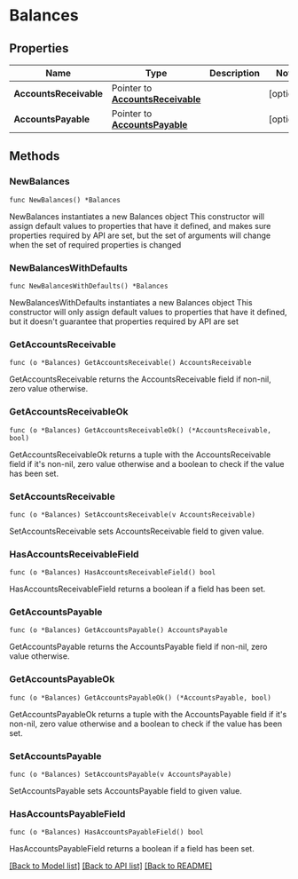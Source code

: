 # Balances

## Properties

Name | Type | Description | Notes
------------ | ------------- | ------------- | -------------
**AccountsReceivable** | Pointer to [**AccountsReceivable**](AccountsReceivable.md) |  | [optional] 
**AccountsPayable** | Pointer to [**AccountsPayable**](AccountsPayable.md) |  | [optional] 

## Methods

### NewBalances

`func NewBalances() *Balances`

NewBalances instantiates a new Balances object
This constructor will assign default values to properties that have it defined,
and makes sure properties required by API are set, but the set of arguments
will change when the set of required properties is changed

### NewBalancesWithDefaults

`func NewBalancesWithDefaults() *Balances`

NewBalancesWithDefaults instantiates a new Balances object
This constructor will only assign default values to properties that have it defined,
but it doesn't guarantee that properties required by API are set

### GetAccountsReceivable

`func (o *Balances) GetAccountsReceivable() AccountsReceivable`

GetAccountsReceivable returns the AccountsReceivable field if non-nil, zero value otherwise.

### GetAccountsReceivableOk

`func (o *Balances) GetAccountsReceivableOk() (*AccountsReceivable, bool)`

GetAccountsReceivableOk returns a tuple with the AccountsReceivable field if it's non-nil, zero value otherwise
and a boolean to check if the value has been set.

### SetAccountsReceivable

`func (o *Balances) SetAccountsReceivable(v AccountsReceivable)`

SetAccountsReceivable sets AccountsReceivable field to given value.

### HasAccountsReceivableField

`func (o *Balances) HasAccountsReceivableField() bool`

HasAccountsReceivableField returns a boolean if a field has been set.

### GetAccountsPayable

`func (o *Balances) GetAccountsPayable() AccountsPayable`

GetAccountsPayable returns the AccountsPayable field if non-nil, zero value otherwise.

### GetAccountsPayableOk

`func (o *Balances) GetAccountsPayableOk() (*AccountsPayable, bool)`

GetAccountsPayableOk returns a tuple with the AccountsPayable field if it's non-nil, zero value otherwise
and a boolean to check if the value has been set.

### SetAccountsPayable

`func (o *Balances) SetAccountsPayable(v AccountsPayable)`

SetAccountsPayable sets AccountsPayable field to given value.

### HasAccountsPayableField

`func (o *Balances) HasAccountsPayableField() bool`

HasAccountsPayableField returns a boolean if a field has been set.


[[Back to Model list]](../README.md#documentation-for-models) [[Back to API list]](../README.md#documentation-for-api-endpoints) [[Back to README]](../README.md)


